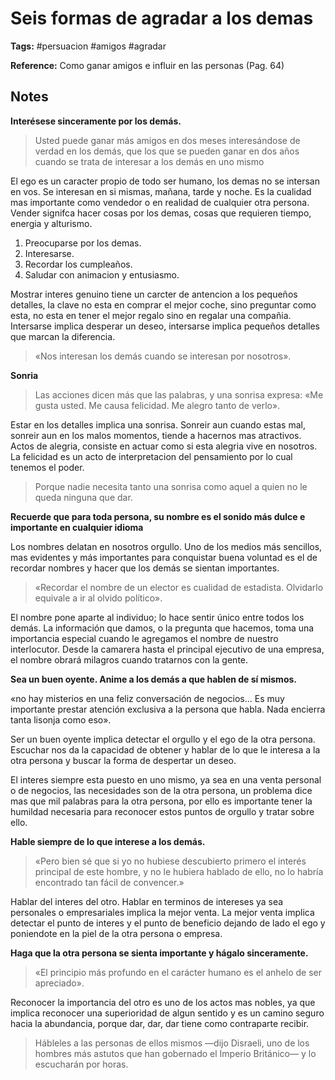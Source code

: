 # Seis formas de agradar a los demas

**Tags:** #persuacion #amigos #agradar

**Reference:** Como ganar amigos e influir en las personas (Pag. 64)

## Notes

**Interésese sinceramente por los demás.**

> Usted puede ganar más amigos en dos meses interesándose de verdad en los demás, que los que se pueden ganar en dos años cuando se trata de interesar a los demás en uno mismo

El ego es un caracter propio de todo ser humano, los demas no se intersan en vos. Se interesan en si mismas, mañana, tarde y noche. Es la cualidad mas importante como vendedor o en realidad de cualquier otra persona. Vender signifca hacer cosas por los demas, cosas que requieren tiempo, energia y alturismo.

1. Preocuparse por los demas.
2. Interesarse.
3. Recordar los cumpleaños.
4. Saludar con animacion y entusiasmo.

Mostrar interes genuino tiene un carcter de antencion a los pequeños detalles, la clave no esta en comprar el mejor coche, sino preguntar como esta, no esta en tener el mejor regalo sino en regalar una compañia. Intersarse implica desperar un deseo, intersarse implica pequeños detalles que marcan la diferencia.

> «Nos interesan los demás cuando se interesan por nosotros».

**Sonria**

> Las acciones dicen más que las palabras, y una sonrisa expresa: «Me gusta usted. Me causa felicidad. Me alegro tanto de verlo».

Estar en los detalles implica una sonrisa. Sonreir aun cuando estas mal, sonreir aun en los malos momentos, tiende a hacernos mas atractivos. Actos de alegria, consiste en actuar como si esta alegria vive en nosotros. La felicidad es un acto de interpretacion del pensamiento por lo cual tenemos el poder.

> Porque nadie necesita tanto una sonrisa como aquel a quien no le queda ninguna que dar.

**Recuerde que para toda persona, su nombre es el sonido más dulce e importante en cualquier idioma**

Los nombres delatan en nosotros orgullo. Uno de los medios más sencillos, mas evidentes y más importantes para conquistar buena voluntad es el de recordar nombres y hacer que los demás se sientan importantes.

> «Recordar el nombre de un elector es cualidad de estadista. Olvidarlo equivale a ir al olvido político».

El nombre pone aparte al individuo; lo hace sentir único entre todos los demás. La información que damos, o la pregunta que hacemos, toma una importancia especial cuando le agregamos el nombre de nuestro interlocutor. Desde la camarera hasta el principal ejecutivo de una empresa, el nombre obrará milagros cuando tratarnos con la gente.

**Sea un buen oyente. Anime a los demás a que hablen de sí mismos.**

«no hay misterios en una feliz conversación de negocios... Es muy importante prestar atención exclusiva a la persona que habla. Nada encierra tanta lisonja como eso».

Ser un buen oyente implica detectar el orgullo y el ego de la otra persona. Escuchar nos da la capacidad de obtener y hablar de lo que le interesa a la otra persona y buscar la forma de despertar un deseo.

El interes siempre esta puesto en uno mismo, ya sea en una venta personal o de negocios, las necesidades son de la otra persona, un problema dice mas que mil palabras para la otra persona, por ello es importante tener la humildad necesaria para reconocer estos puntos de orgullo y tratar sobre ello.

**Hable siempre de lo que interese a los demás.**

> «Pero bien sé que si yo no hubiese descubierto primero el interés principal de este hombre, y no le hubiera hablado de ello, no lo habría encontrado tan fácil de convencer.»

Hablar del interes del otro. Hablar en terminos de intereses ya sea personales o empresariales implica la mejor venta. La mejor venta implica detectar el punto de interes y el punto de beneficio dejando de lado el ego y poniendote en la piel de la otra persona o empresa.

**Haga que la otra persona se sienta importante y hágalo sinceramente.**

> «El principio más profundo en el carácter humano es el anhelo de ser apreciado».

Reconocer la importancia del otro es uno de los actos mas nobles, ya que implica reconocer una superioridad de algun sentido y es un camino seguro hacia la abundancia, porque dar, dar, dar tiene como contraparte recibir.

> Hábleles a las personas de ellos mismos —dijo Disraeli, uno de los hombres más astutos que han gobernado el Imperio Británico— y lo escucharán por horas.
